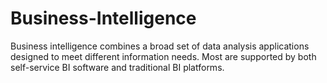 # Business-Intelligence
Business intelligence combines a broad set of data analysis applications designed to meet different information needs. Most are supported by both self-service BI software and traditional BI platforms. 

